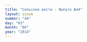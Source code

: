 ```yaml
---
title: "Сельские вести - Выпуск №44"
layout: issue
number: "44"
day: "03"
month: "06"
year: "2014"
---
```

